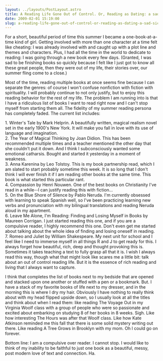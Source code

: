```yaml
---
layout: ../layouts/PostLayout.astro
title: A Reading Life Gone Out of Control. Or, Reading as Dating: a sad, sick comparison or a beautiful mess?
date: 2009-02-01 15:19:00
slug: a-reading-life-gone-out-of-control-or-reading-as-dating-a-sad-sick-comparison-or-a-beautiful-mess
---
```


For a short, beautiful period of time this summer I became a one-book-at-a-time kind of girl. Getting involved with more than one character at a time felt like cheating: I was already involved with and caught up with a plot line and themes and characters. Plus, I had all the time in the world to dedicate to reading: I was going through a new book every few days. (Granted, I was sad to be finishing books so quickly because I felt like I just got to know all these great people, then they were out of my life, their stories over, our summer fling come to a close.)  
  
Most of the time, reading multiple books at once seems fine because I can separate the genres: of course I won't confuse nonfiction with fiction with spirituality. I will probably continue to not only justify, but to enjoy this reading behavior for the rest of my life. The problem I am running into is that I have a ridiculous list of books I want to read right now and I can't stop myself from starting them all. The fidelity of my summer reading persona has completely faded. The current list includes:  
  
1\. Winter's Tale by Mark Helprin. A beautifully written, magical realism novel set in the early 1900's New York. It will make you fall in love with its use of language and imagination.  
2\. The Year of Magical Thinking by Joan Didion. This has been recommended multiple times and a teacher mentioned the other day that she couldn't put it down. And I think I subconsciously wanted some emotional catharsis. Bought and started it yesterday in a moment of weakness.  
3\. Anna Karenina by Leo Tolstoy. This is my book partnership read, which I am slated to start probably sometime this week. It is so long that I don't think I will ever finish it if I am reading other books at the same time. This book is what started this particular rant.  
4\. Compassion by Henri Nouwen. One of the best books on Christianity I've read in a while--I can justify reading this with fiction...  
5\. On the Blue Shore of Silence by Pablo Neruda. I'm currently obsessed with learning to speak Spanish well, so I've been practicing learning new verbs and pronunciation with my bilingual translations and reading Neruda aloud in my apartment.  
6\. Leave Me Alone, I'm Reading: Finding and Losing Myself in Books by Maureen Corrigan. I just started reading this one, and if you are a compulsive reader, I highly recommend this one. Don't even get me started about talking about the whole idea of finding and losing oneself in reading.  
7. Romeo and Juliet by William Shakespeare. My next unit for school and I feel like I need to immerse myself in all things R and J to get ready for this. I always forget how beautiful, rich, deep and thought provoking this is. Sometimes it takes teaching a text to fully grasp all that it is. I wish I always read this way, though what that might look like scares me a little bit: talk about an out of control reading life. But it is the essence of rich reading and living that I always want to capture.  
  
I think that completes the list of books next to my bedside that are opened and stacked upon one another or stuffed with a pen or a bookmark. But. I have a stack of my favorite books of life next to my dresser, and in the morning this is where I dry my hair. Obviously I have nothing to really think about with my head flipped upside down, so I usually look at all the titles and think about when I read them: like reading The Voyage Out in my Virginia Woolf class with a group of people who were so passionate and excited about embarking on studying 8 of her books in 8 weeks. Sigh. Like how interesting The Hours was after that Woolf class. Like how Kate Atkinson reminded me this fall that there is some solid mystery writing out there. Like reading A Tree Grows in Brooklyn with my mom. Oh I could go on forever.  
  
Bottom line: I am a compulsive over reader. I cannot stop. I would like to think of my inability to be faithful to just one book as a beautiful, messy, post modern love of text and connection. Ha.
